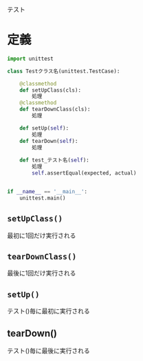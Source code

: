 テスト
# 定義
```python
import unittest

class Testクラス名(unittest.TestCase):

	@classmethod
	def setUpClass(cls):
		処理
	@classmethod
	def tearDownClass(cls):
		処理

	def setUp(self):
		処理
	def tearDown(self):
		処理
	
	def test_テスト名(self):
		処理
		self.assertEqual(expected, actual)


if __name__ == '__main__':
	unittest.main()
```

## ```setUpClass()```
最初に1回だけ実行される

## ```tearDownClass()```
最後に1回だけ実行される

## ```setUp()```
テスト()毎に最初に実行される

## tearDown()
テスト()毎に最後に実行される
